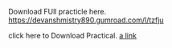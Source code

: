 Download FUll practicle here. 
https://devanshmistry890.gumroad.com/l/tzfju


click here to Download Practical.
[a link](https://devanshmistry890.gumroad.com/l/tzfju)
